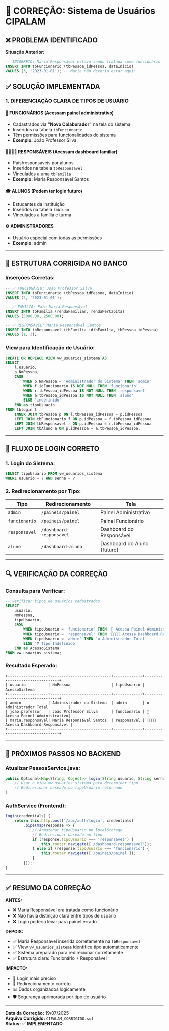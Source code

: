 # 🎯 CORREÇÃO: Sistema de Usuários CIPALAM

## ❌ PROBLEMA IDENTIFICADO

**Situação Anterior:**
```sql
-- INCORRETO: Maria Responsável estava sendo tratada como funcionário
INSERT INTO tbFuncionario (tbPessoa_idPessoa, dataInicio) 
VALUES (3, '2023-01-01'); -- Maria não deveria estar aqui!
```

## ✅ SOLUÇÃO IMPLEMENTADA

### 1. **DIFERENCIAÇÃO CLARA DE TIPOS DE USUÁRIO**

#### 🏢 **FUNCIONÁRIOS** (Acessam painel administrativo)
- Cadastrados via **"Novo Colaborador"** na tela do sistema
- Inseridos na tabela `tbFuncionario`
- Têm permissões para funcionalidades do sistema
- **Exemplo:** João Professor Silva

#### 👨‍👩‍👧‍👦 **RESPONSÁVEIS** (Acessam dashboard familiar)
- Pais/responsáveis por alunos
- Inseridos na tabela `tbResponsavel` 
- Vinculados a uma `tbFamilia`
- **Exemplo:** Maria Responsável Santos

#### 🎓 **ALUNOS** (Podem ter login futuro)
- Estudantes da instituição
- Inseridos na tabela `tbAluno`
- Vinculados a família e turma

#### ⚙️ **ADMINISTRADORES** 
- Usuário especial com todas as permissões
- **Exemplo:** admin

---

## 🔧 ESTRUTURA CORRIGIDA NO BANCO

### **Inserções Corretas:**

```sql
-- ✅ FUNCIONÁRIO: João Professor Silva
INSERT INTO tbFuncionario (tbPessoa_idPessoa, dataInicio) 
VALUES (2, '2023-01-01');

-- ✅ FAMÍLIA: Para Maria Responsável
INSERT INTO tbFamilia (rendaFamiliar, rendaPerCapita) 
VALUES (5000.00, 2500.00);

-- ✅ RESPONSÁVEL: Maria Responsável Santos
INSERT INTO tbResponsavel (tbFamilia_idtbFamilia, tbPessoa_idPessoa) 
VALUES (1, 3);
```

### **View para Identificação de Usuário:**

```sql
CREATE OR REPLACE VIEW vw_usuarios_sistema AS
SELECT 
    l.usuario,
    p.NmPessoa,
    CASE 
        WHEN p.NmPessoa = 'Administrador do Sistema' THEN 'admin'
        WHEN f.idFuncionario IS NOT NULL THEN 'funcionario'
        WHEN r.tbPessoa_idPessoa IS NOT NULL THEN 'responsavel'
        WHEN a.tbPessoa_idPessoa IS NOT NULL THEN 'aluno'
        ELSE 'indefinido'
    END as tipoUsuario
FROM tblogin l
    INNER JOIN tbPessoa p ON l.tbPessoa_idPessoa = p.idPessoa
    LEFT JOIN tbFuncionario f ON p.idPessoa = f.tbPessoa_idPessoa
    LEFT JOIN tbResponsavel r ON p.idPessoa = r.tbPessoa_idPessoa  
    LEFT JOIN tbAluno a ON p.idPessoa = a.tbPessoa_idPessoa;
```

---

## 🎯 FLUXO DE LOGIN CORRETO

### **1. Login do Sistema:**
```sql
SELECT tipoUsuario FROM vw_usuarios_sistema 
WHERE usuario = ? AND senha = ?
```

### **2. Redirecionamento por Tipo:**

| Tipo | Redirecionamento | Tela |
|------|------------------|------|
| `admin` | `/paineis/painel` | Painel Administrativo |
| `funcionario` | `/paineis/painel` | Painel Funcionário |
| `responsavel` | `/dashboard-responsavel` | Dashboard do Responsável |
| `aluno` | `/dashboard-aluno` | Dashboard do Aluno (futuro) |

---

## 🔍 VERIFICAÇÃO DA CORREÇÃO

### **Consulta para Verificar:**
```sql
-- Verificar tipos de usuários cadastrados
SELECT 
    usuario,
    NmPessoa,
    tipoUsuario,
    CASE 
        WHEN tipoUsuario = 'funcionario' THEN '🏢 Acessa Painel Administrativo'
        WHEN tipoUsuario = 'responsavel' THEN '👨‍👩‍👧‍👦 Acessa Dashboard Responsável'
        WHEN tipoUsuario = 'admin' THEN '⚙️ Administrador Total'
        ELSE '❓ Tipo Indefinido'
    END as AcessoSistema
FROM vw_usuarios_sistema;
```

### **Resultado Esperado:**
```
+------------------+---------------------------+-------------+--------------------------------+
| usuario          | NmPessoa                  | tipoUsuario | AcessoSistema                  |
+------------------+---------------------------+-------------+--------------------------------+
| admin            | Administrador do Sistema  | admin       | ⚙️ Administrador Total         |
| joao.professor   | João Professor Silva      | funcionario | 🏢 Acessa Painel Administrativo|
| maria.responsavel| Maria Responsável Santos  | responsavel | 👨‍👩‍👧‍👦 Acessa Dashboard Responsável |
+------------------+---------------------------+-------------+--------------------------------+
```

---

## 🚀 PRÓXIMOS PASSOS NO BACKEND

### **Atualizar PessoaService.java:**
```java
public Optional<Map<String, Object>> login(String usuario, String senha) {
    // Usar a view vw_usuarios_sistema para determinar tipo
    // Redirecionar baseado no tipoUsuario retornado
}
```

### **AuthService (Frontend):**
```typescript
login(credentials) {
    return this.http.post('/api/auth/login', credentials)
        .pipe(map(response => {
            // Armazenar tipoUsuario no localStorage
            // Redirecionar baseado no tipo
            if (response.tipoUsuario === 'responsavel') {
                this.router.navigate(['/dashboard-responsavel']);
            } else if (response.tipoUsuario === 'funcionario') {
                this.router.navigate(['/paineis/painel']);
            }
        }));
}
```

---

## ✅ RESUMO DA CORREÇÃO

**ANTES:**
- ❌ Maria Responsável era tratada como funcionário
- ❌ Não havia distinção clara entre tipos de usuário
- ❌ Login poderia levar para painel errado

**DEPOIS:**
- ✅ Maria Responsável inserida corretamente na `tbResponsavel`
- ✅ View `vw_usuarios_sistema` identifica tipo automaticamente
- ✅ Sistema preparado para redirecionar corretamente
- ✅ Estrutura clara: Funcionário ≠ Responsável

**IMPACTO:**
- 🎯 Login mais preciso
- 🔄 Redirecionamento correto
- 📊 Dados organizados logicamente
- 🛡️ Segurança aprimorada por tipo de usuário

---

**Data da Correção:** 19/07/2025  
**Arquivo Corrigido:** `CIPALAM_CORRIGIDO.sql`  
**Status:** ✅ **IMPLEMENTADO**

